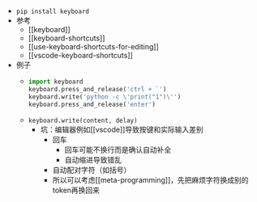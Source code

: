 - `pip install keyboard`
- 参考
  - [[keyboard]]
  - [[keyboard-shortcuts]]
  - [[use-keyboard-shortcuts-for-editing]]
  - [[vscode-keyboard-shortcuts]]
- 例子
  - ```python
    import keyboard
    keyboard.press_and_release('ctrl + `')
    keyboard.write('python -c \'print("1")\'')
    keyboard.press_and_release('enter')
    ```
  - `keyboard.write(content, delay)`
    - 坑：编辑器例如[[vscode]]导致按键和实际输入差别
      - 回车
        - 回车可能不换行而是确认自动补全
        - 自动缩进导致错乱
      - 自动配对字符（如括号）
      - 所以可以考虑[[meta-programming]]，先把麻烦字符换成别的token再换回来